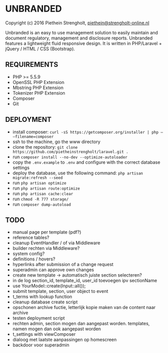 UNBRANDED
=======
Copyright (c) 2016 Piethein Strengholt, piethein@strengholt-online.nl

Unbranded is an easy to use management solution to easily maintain and document regulatory, management and disclosure reports.
Unbranded features a lightweight fluid responsive design. It is written in PHP/Laravel + jQuery / HTML / CSS (Bootstrap).

REQUIREMENTS
------------
* PHP >= 5.5.9
* OpenSSL PHP Extension
* Mbstring PHP Extension
* Tokenizer PHP Extension
* Composer
* Git

DEPLOYMENT
------------
* install composer: `curl -sS https://getcomposer.org/installer | php — –filename=composer`
* ssh to the machine, go the www directory
* clone the repository: `git clone https://github.com/pietheinstrengholt/laravel.git .`
* run `composer install --no-dev --optimize-autoloader`
* copy the `.env.example` to `.env` and configure with the correct database settings
* deploy the database, use the following command: `php artisan migrate:refresh --seed`
* run `php artisan optimize`
* run `php artisan route:optimize`
* run `php artisan cache:clear`
* run `chmod -R 777 storage/`
* run `composer dump-autoload`


TODO
------------
* manual page per template (pdf?)
* reference tables?
* cleanup EventHandler / of via Middleware
* builder rechten via Middleware?
* system config?
* definitions / hovers?
* hyperlinks after submission of a change request
* superadmin can approve own changes
* create new template -> automatisch juiste section selecteren?
* in de log section_id, template_id, user_id toevoegen ipv sectionName
* use YourModel::create(Input::all());
* submit template, section, user object to event
* t_terms with lookup function
* cleanup database create script
* opschonen archive fuctie, letterlijk kopie maken van de content naar archive
* testen deployment script
* rechten admin, section mogen dan aangepast worden. templates, namen mogen dan ook aangepast worden
* t_settings with viewComposer
* dialoog met laatste aanpassingen op homescreen
* backdoor voor superadmin
